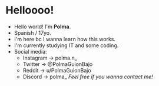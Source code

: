 # Helloooo!

- Hello world! I'm **Polma**.
- Spanish / 17yo.
- I'm here bc I wanna learn how this works.
- I'm currently studying IT and some coding.
- Social media:
  * Instagram -> polma.n_
  * Twitter -> @PolmaGuionBajo
  * Reddit -> u/PolmaGuionBajo
  * Discord -> polma_
*Feel free if you wanna contact me!*

<!---
Polmansana/Polmansana is a ✨ special ✨ repository because its `README.md` (this file) appears on your GitHub profile.
You can click the Preview link to take a look at your changes.
--->
